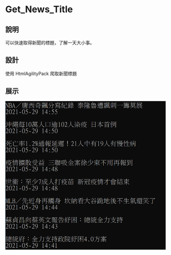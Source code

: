 # Get_News_Title

## 說明
可以快速取得新聞的標題，了解一天大小事。

## 設計
使用 HtmlAgilityPack 爬取新聞標題

## 展示
![image](https://github.com/Microfish31/Get_News_Title/blob/main/photo1.PNG)
